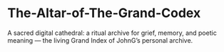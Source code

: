 # The-Altar-of-The-Grand-Codex
A sacred digital cathedral: a ritual archive for grief, memory, and poetic meaning — the living Grand Index of JohnG’s personal archive.
